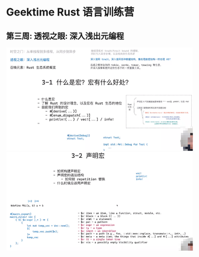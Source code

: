 # Geektime Rust 语言训练营

## 第三周: 透视之眼: 深入浅出元编程

![image-20250109091949850](assets/image-20250109091949850.png)
![image-20250109092014665](assets/image-20250109092014665.png)
